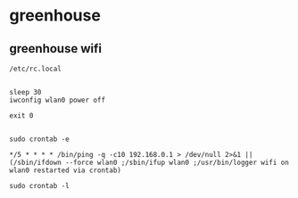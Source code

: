 # greenhouse

## greenhouse wifi

`/etc/rc.local`

```

sleep 30
iwconfig wlan0 power off

exit 0

```



```

sudo crontab -e

*/5 * * * * /bin/ping -q -c10 192.168.0.1 > /dev/null 2>&1 || (/sbin/ifdown --force wlan0 ;/sbin/ifup wlan0 ;/usr/bin/logger wifi on wlan0 restarted via crontab)

sudo crontab -l

```
